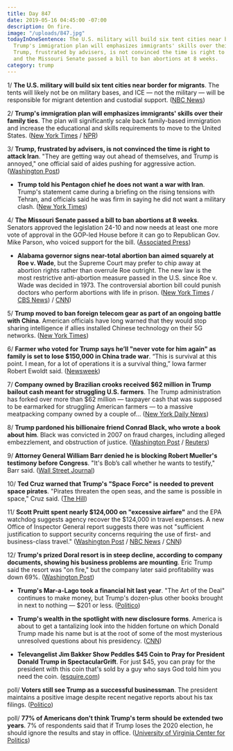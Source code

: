 ```yaml
---
title: Day 847
date: 2019-05-16 04:45:00 -07:00
description: On fire.
image: "/uploads/847.jpg"
todayInOneSentence: The U.S. military will build six tent cities near border for migrants;
  Trump's immigration plan will emphasizes immigrants' skills over their family ties;
  Trump, frustrated by advisers, is not convinced the time is right to attack Iran;
  and the Missouri Senate passed a bill to ban abortions at 8 weeks.
category: trump
---
```


1/ **The U.S. military will build six tent cities near border for migrants**. The tents will likely not be on military bases, and ICE — not the military — will be responsible for migrant detention and custodial support. ([NBC News](https://www.nbcnews.com/politics/immigration/u-s-military-build-6-tent-cities-border-migrants-n1006161))

2/ **Trump's immigration plan will emphasizes immigrants' skills over their family ties**. The plan will significantly scale back family-based immigration and increase the educational and skills requirements to move to the United States. ([New York Times](https://www.nytimes.com/2019/05/15/us/politics/trump-immigration-kushner.html) / [NPR](https://www.npr.org/2019/05/15/723666784/trump-to-outline-immigration-plan-that-would-overhaul-whos-allowed-into-the-u-s))

3/ **Trump, frustrated by advisers, is not convinced the time is right to attack Iran**. "They are getting way out ahead of themselves, and Trump is annoyed," one official said of aides pushing for aggressive action. ([Washington Post](https://www.washingtonpost.com/world/national-security/trump-frustrated-by-advisers-is-not-convinced-the-time-is-right-to-attack-iran/2019/05/15/bbf5835e-1fbf-4035-a744-12799213e824_story.html))

* **Trump told his Pentagon chief he does not want a war with Iran**. Trump's statement came during a briefing on the rising tensions with Tehran, and officials said he was firm in saying he did not want a military clash. ([New York Times](https://www.nytimes.com/2019/05/16/world/middleeast/iran-trump.html))

4/ **The Missouri Senate passed a bill to ban abortions at 8 weeks**. Senators approved the legislation 24-10 and now needs at least one more vote of approval in the GOP-led House before it can go to Republican Gov. Mike Parson, who voiced support for the bill. ([Associated Press](https://apnews.com/34093a432fcc4c11acc295a609841c3b))

* **Alabama governor signs near-total abortion ban aimed squarely at Roe v. Wade**, but the Supreme Court may prefer to chip away at abortion rights rather than overrule Roe outright. The new law is the most restrictive anti-abortion measure passed in the U.S. since Roe v. Wade was decided in 1973. The controversial abortion bill could punish doctors who perform abortions with life in prison. ([New York Times](https://www.nytimes.com/2019/05/15/us/politics/supreme-court-abortion.html) / [CBS News](https://www.cbsnews.com/news/alabama-abortion-law-governor-kay-ivey-signs-near-total-ban-today-live-updates-2019-05-15/)) / [CNN](https://www.cnn.com/2019/05/15/politics/alabama-governor-signs-bill/index.html))

5/ **Trump moved to ban foreign telecom gear as part of an ongoing battle with China**. American officials have long warned that they would stop sharing intelligence if allies installed Chinese technology on their 5G networks. ([New York Times](https://www.nytimes.com/2019/05/15/business/huawei-ban-trump.html))

6/ **Farmer who voted for Trump says he’ll "never vote for him again" as family is set to lose $150,000 in China trade war**. “This is survival at this point. I mean, for a lot of operations it is a survival thing,” Iowa farmer Robert Ewoldt said. ([Newsweek](https://www.newsweek.com/farmer-trump-never-vote-again-china-trade-1426485))

7/ **Company owned by Brazilian crooks received $62 million in Trump bailout cash meant for struggling U.S. farmers**. The Trump administration has forked over more than $62 million — taxpayer cash that was supposed to be earmarked for struggling American farmers — to a massive meatpacking company owned by a couple of… ([New York Daily News](https://www.nydailynews.com/news/politics/ny-trump-administration-bailout-farmers-brazilian-criminals-20190516-6rdb3ithvfec7fttem7qrny54y-story.html))

8/ **Trump pardoned his billionaire friend Conrad Black, who wrote a book about him**. Black was convicted in 2007 on fraud charges, including alleged embezzlement, and obstruction of justice. ([Washington Post](https://www.washingtonpost.com/politics/trump-pardons-billionaire-friend-conrad-black-who-wrote-book-about-him/2019/05/15/b494b208-7771-11e9-bd25-c989555e7766_story.html) / [Reuters](https://www.reuters.com/article/us-usa-trump-black-idUSKCN1SM01G))

9/ **Attorney General William Barr denied he is blocking Robert Mueller's testimony before Congress**. "It's Bob’s call whether he wants to testify," Barr said. ([Wall Street Journal](https://www.wsj.com/articles/barr-says-he-isnt-blocking-muellers-testimony-to-congress-11557983315))

10/ **Ted Cruz warned that Trump's "Space Force" is needed to prevent space pirates**. "Pirates threaten the open seas, and the same is possible in space," Cruz said. ([The Hill](https://thehill.com/homenews/senate/443923-ted-cruz-says-space-force-is-necessary-to-prevent-space-pirates))

11/ **Scott Pruitt spent nearly $124,000 on "excessive airfare"** and the EPA watchdog suggests agency recover the $124,000 in travel expenses. A new Office of Inspector General report suggests there was not "sufficient justification to support security concerns requiring the use of first- and business-class travel." ([Washington Post](https://www.washingtonpost.com/climate-environment/2019/05/16/epa-watchdog-suggests-agency-recover-pruitts-excessive-travel-expenses/) / [NBC News](https://www.nbcnews.com/politics/politics-news/ex-epa-chief-scott-pruitt-spent-nearly-124-000-excessive-n1006491) / [CNN](https://www.cnn.com/2019/05/16/politics/pruitt-airfare-inspector-general/index.html))

12/ **Trump's prized Doral resort is in steep decline, according to company documents, showing his business problems are mounting**. Eric Trump said the resort was "on fire," but the company later said profitability was down 69%. ([Washington Post](https://www.washingtonpost.com/politics/trumps-prized-doral-resort-is-in-steep-decline-according-to-company-documents-showing-his-business-problems-are-mounting/2019/05/14/03cc701a-6b54-11e9-be3a-33217240a539_story.html))

* **Trump's Mar-a-Lago took a financial hit last year**. "The Art of the Deal" continues to make money, but Trump's dozen-plus other books brought in next to nothing — $201 or less. ([Politico](https://www.politico.com/story/2019/05/16/trump-mar-a-lago-resort-finances-1328890))

* **Trump's wealth in the spotlight with new disclosure forms**. America is about to get a tantalizing look into the hidden fortune on which Donald Trump made his name but is at the root of some of the most mysterious unresolved questions about his presidency. ([CNN](https://www.cnn.com/2019/05/16/politics/donald-trump-disclosure-business-trump-organization/index.html))

* **Televangelist Jim Bakker Show Peddles $45 Coin to Pray for President Donald Trump in SpectacularGrift**. For just $45, you can pray for the president with this coin that's sold by a guy who says God told him you need the coin. ([esquire.com](https://www.esquire.com/news-politics/a27478606/jim-bakker-pray-coin-president-donald-trump-45/))

poll/ **Voters still see Trump as a successful businessman**. The president maintains a positive image despite recent negative reports about his tax filings. ([Politico](https://www.politico.com/story/2019/05/15/donald-trump-business-poll-1322650))

poll/ **77% of Americans don't think Trump's term should be extended two years**. 7% of respondents said that if Trump loses the 2020 election, he should ignore the results and stay in office. ([University of Virginia Center for Politics](http://crystalball.centerforpolitics.org/crystalball/articles/extended-term-for-trump-no-way-most-americans-say/))